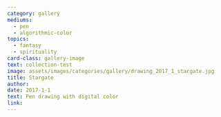 ```yaml
---
category: gallery
mediums:
  - pen
  - algorithmic-color
topics:
  - fantasy
  - spirituality
card-class: gallery-image
text: collection-test
image: assets/images/categories/gallery/drawing_2017_1_stargate.jpg
title: Stargate
author:
date: 2017-1-1
text: Pen drawing with digital color
link:
---
```

